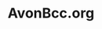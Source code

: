 ---
layout: project
title: AvonBcc.org
link: https://avonbcc.org/
img: avonbcc.jpg
description: Project Managed and built the 100% custom WordPress theme. Featuring custom post types, custom fields and slick admin capabilities.
study: The Avon Breast Cancer Crusades corporate website. 
featured: false
used: 
- WordPress
- Twitter Bootstrap
- jQuery
- Custom Post Types
- Custom Short Codes
- Custom WordPress Plugins
---